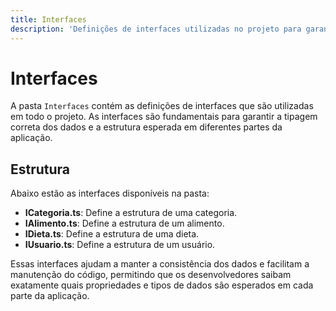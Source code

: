 ```yaml
---
title: Interfaces
description: 'Definições de interfaces utilizadas no projeto para garantir a tipagem e a estrutura dos dados.'
---
```


# Interfaces

A pasta `Interfaces` contém as definições de interfaces que são utilizadas em todo o projeto. As interfaces são fundamentais para garantir a tipagem correta dos dados e a estrutura esperada em diferentes partes da aplicação.

## Estrutura

Abaixo estão as interfaces disponíveis na pasta:

- **ICategoria.ts**: Define a estrutura de uma categoria.
- **IAlimento.ts**: Define a estrutura de um alimento.
- **IDieta.ts**: Define a estrutura de uma dieta.
- **IUsuario.ts**: Define a estrutura de um usuário.

Essas interfaces ajudam a manter a consistência dos dados e facilitam a manutenção do código, permitindo que os desenvolvedores saibam exatamente quais propriedades e tipos de dados são esperados em cada parte da aplicação.